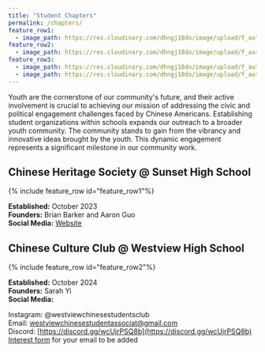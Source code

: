 ```yaml
---
title: "Student Chapters"
permalink: /chapters/
feature_row1:
  - image_path: https://res.cloudinary.com/dhngj18do/image/upload/f_auto,q_auto/v1/images/activities/sunset_chs
feature_row2:
  - image_path: https://res.cloudinary.com/dhngj18do/image/upload/f_auto,q_auto/v1/images/activities/westview_ccc
feature_row3:
  - image_path: https://res.cloudinary.com/dhngj18do/image/upload/f_auto,q_auto/v1/images/activities/apano-logo
  - image_path: https://res.cloudinary.com/dhngj18do/image/upload/f_auto,q_auto/v1/images/activities/derose
---
```


Youth are the cornerstone of our community's future, and their active involvement is crucial to achieving our mission of addressing the civic and political engagement challenges faced by Chinese Americans. Establishing student organizations within schools expands our outreach to a broader youth community. The community stands to gain from the vibrancy and innovative ideas brought by the youth. This dynamic engagement represents a significant milestone in our community work.

## Chinese Heritage Society @ Sunset High School

{% include feature_row id="feature_row1"%}

**Established:** October 2023  
**Founders:** Brian Barker and Aaron Guo  
**Social Media:** [Website](https://sites.google.com/view/sunsetchs/home)  

## Chinese Culture Club @ Westview High School

{% include feature_row id="feature_row2"%}

**Established:** October 2024  
**Founders:** Sarah Yi  
**Social Media:**

Instagram: @westviewchinesestudentsclub  
Email: westviewchinesestudentassociat@gmail.com  
Discord: [https://discord.gg/wcUjrPSQ8b](https://discord.gg/wcUjrPSQ8b)  
[Interest form](https://forms.gle/xf2gZFJhU3WvzvQFA) for your email to be added  
